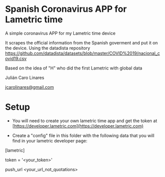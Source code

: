 # Spanish Coronavirus APP for Lametric time

A simple coronavirus APP for my Lametric time device

It scrapes the official information from the Spanish goverment and put it on
the device. Using the datadista repository https://github.com/datadista/datasets/blob/master/COVID%2019/nacional_covid19.csv

Based on the idea of "H" who did the first Lametric with global data

Julián Caro Linares

jcarolinares@gmail.com

# Setup

* You will need to create your own lametric time app and get the token at [https://developer.lametric.com](https://developer.lametric.com)

* Create a "config" file in this folder with the following data that you will find in your lametric developer page:


[lametric]

token = '<your_token>'

push_url <your_url_not_quotations>
